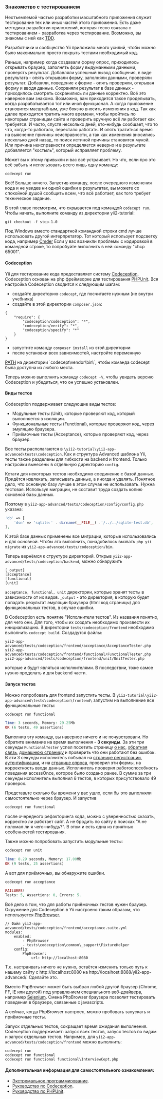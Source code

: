 ### Знакомство с тестированием

Неотъемлемой частью разработки масштабного приложения служит тестирование тех или иных частей этого приложения.
Есть даже методика разработки приложений, которая тесно связана с тестированием - разработка через тестирование. Возможно, 
вы знакомы с ней как <a href="https://en.wikipedia.org/wiki/Test-driven_development" target="_blank">TDD</a>.

Разработчики и сообщество Yii приложило много усилий, чтобы можно было максимально просто покрыть тестами необходимый код.

Раньше, например когда создавали форму опрос, приходилось открывать браузер, заполнять форму выдуманными данными, проверять
результат. Добавляли успешный вывод сообщения, в виде результата - опять открывали форму, заполняли данными, проверяли 
результат. Добавили, поведение к форме - опять проверяли, открывая форму и вводя данные. Сохраняли результат в базе данных - 
приходилось смотреть сохранились ли данные корректно. Всё это наверное вам знакомо. Возможно, вам приходится такое проделывать,
когда разрабатывается тот или иной функционал. А когда приложение становится масштабным, уже боязно вносить изменения
в код. Так как далее приходится тратить много времени, чтобы пройтись по некоторым страницам сайта и проверить
вручную всё ли работает как требуется. И часто, спустя несколько дней, кто-нибудь сообщает, что то что, когда-то работало,
перестало работать. И опять тратиться время на выяснение причины неисправности, а так как изменения вносились несколько
дней назад, то поиск истиной причины становится мукой. Или причина неисправности определяется неверно и в результате 
добавляется "костыль", который исправляет проблему. 

Может вы к этому привыкли и вас всё устраивает. Но что, если про это всё забыть и использовать всего лишь одну команду:

```
codecept run
```

Всё! Больше ничего. Запустив команду, после очередного изменения кода и не увидев ни одной ошибки в результатах, вы можете 
со спокойной душой сообщить всем, что всё работает, как того требует техническое задание.

В этой главе посмотрим, что скрывается под командой `codecept run`. Чтобы начать, выполните команду из 
директории yii2-tutorial:

```
git checkout -f step-1.0
```


<p class="alert alert-info">Под Windows вместо стандартной командной строки cmd лучше использовать другой интерпретатор.
Тот который использует подсветку кода, например <a href="http://gooseberrycreative.com/cmder/" target="_blank">Cmder</a>
Если у вас возникли проблемы с кодировкой в командной строке, то попробуйте выполнить в ней команду "chcp 65001".
</p>

#### Codeception

Yii для тестирование кода предоставляет систему <a href="http://codeception.com/" target="_blank">Codeception</a>.
Codeception основан на php фреймворке для тестирования <a href="https://phpunit.de/" target="_blank">PHPUnit</a>.
Вся настройка Codeception сводится к следующим шагам:

- создайте директорию `codecept`, где посчитаете нужным (не внутри учебника)
- создайте в этой директории `composer.json`:
```
{
    "require": {
        "codeception/codeception": "*",
        "codeception/verify": "*",
        "codeception/specify": "*"
    }
}
```
- запустите команду `composer install` из этой директории
- после установки всех зависимостей, настройте переменную 
<a href="https://ru.wikipedia.org/wiki/PATH_%28%D0%BF%D0%B5%D1%80%D0%B5%D0%BC%D0%B5%D0%BD%D0%BD%D0%B0%D1%8F%29" target="_blank">
PATH</a> на директории `codecept\vendor\bin\`, чтобы команда codecept была доступна из любого места.

Теперь можно выполнить команду `codecept -V`, чтобы увидеть версию Codeception и убедиться, что он успешно установлен.

#### Виды тестов

Codeception поддерживает следующие виды тестов:

- Модульные тесты (Unit), которые проверяют код, который выполняется в изоляции.
- Функциональные тесты (Functional), которые проверяют код, через эмуляцию браузера.
- Приёмочные тесты (Acceptance), которые проверяют код, через браузер.

Все тесты располагаются в `\yii2-tutorial\yii2-app-advanced\tests\codeception`. Как и структура Advanced шаблона Yii, 
тесты также разделены для гибкости на backend и frontend. Только настройки вынесены в отдельную директорию `config`.

Кстати для некоторых тестов необходимо соединение с базой данных. Придётся извлекать, записывать данные, а иногда и удалять.
Понятное дело, что основную базу лучше в этом случае не использовать. Нужна тестовая. Используя миграции, не составит труда
создать копию основной базы данных.

Поэтому в `yii2-app-advanced/tests/codeception/config/config.php` указана:

```php
'db' => [
    'dsn' => 'sqlite:' . dirname(__FILE__) .'/../../sqlite-test.db',
],
```

К этой базе данных применены все миграции, которые использовались и для основной. Чтобы это выполнить, понадобилось
вызвать `php yii migrate` из `yii2-app-advanced/tests/codeception/bin`.

Теперь вернёмся к структуре директорий. Открыв `yii2-app-advanced/tests/codeception/backend`, можно обнаружить

```
[_output]
[acceptance]
[functional]
[unit]
```

`acceptance, functional, unit` директории, которые хранят тесты в зависимости от их видов. `_output` - это директория, в 
которую будет попадать результат эмуляции браузера (html код страницы) для функциональных тестов, в случае ошибки.

В Codeception есть понятие "Исполнители тестов". Из названия понятно, для чего они. Для того, чтобы их создать 
необходимо произвести их инициализацию. В директории `tests/codeception/frontend` 
необходимо выполнить `codecept build`. Создадутся файлы:

```
yii2-app-advanced/tests/codeception/frontend/acceptance/AcceptanceTester.php
yii2-app-advanced/tests/codeception/frontend/functional/FunctionalTester.php
yii2-app-advanced/tests/codeception/frontend/unit/UnitTester.php
```

которые и будут являться исполнителями. В последствии, тоже самое нужно проделать и для backend части.

#### Запуск тестов

Можно попробовать для frontend запустить тесты. В `yii2-tutorial\yii2-app-advanced\tests\codeception\frontend\`
запустим на выполнение все функциональные тесты:

```php
codecept run functional

Time: 3 seconds, Memory: 29.25Mb
OK (6 tests, 49 assertions)
```

Выполнив эту команду, вы наверное ничего и не почувствовали. Но обратите внимание на время выполнения - **3 секунды**.
За эти три секунды `FunctionalTester` успел посетить страницу <a href="/yii2-app-advanced/frontend/web/index.php?r=site/about" target="_blank">
о нас</a>, <a href="/yii2-app-advanced/frontend/web/index.php?r=site/contract" target="_blank">обратная связь</a>,
<a href="/yii2-app-advanced/frontend/web/index.php?r=site/index" target="_blank">домашнюю страницу</a> и проверить
что они работают без ошибок. В эти 3 секунды исполнитель побывал на 
<a href="/yii2-app-advanced/frontend/web/index.php?r=site/signup" target="_blank">странице регистрации</a>,
<a href="/yii2-app-advanced/frontend/web/index.php?r=site/login" target="_blank">аутентификации</a>, 
и на <a href="/yii2-app-advanced/frontend/web/index.php?r=site/login" target="_blank">странице опроса</a>, проверил эти 
формы, на корректность ввода данных. Исполнитель проверил работоспособность поведения accessOnce, которое было создано ранее.
В сумме за три секунды исполнитель выполнил 6 тестов, в которых присутствовало 49 проверок. 

Представьте сколько бы времени у вас ушло, если бы это выполняли самостоятельно через браузер. И запустив 

```php
codecept run functional
```

после очередного рефакторинга кода, можно с уверенностью сказать, корректно ли работает сайт. А не бродить по сайту в поисках
"А не поломал ли я чего-нибудь?". В этом и есть одна из приятных особенностей тестирования.

Также можно попробовать запустить модульные тесты:

```php
codecept run unit

Time: 8.29 seconds, Memory: 17.00Mb
OK (9 tests, 25 assertions)
```

А вот для приёмочных, вы обнаружите ошибки.

```php
codecept run acceptance

FAILURES!
Tests: 5, Assertions: 0, Errors: 5.
```

Всё дело в том, что для работы приёмочных тестов нужен браузер. Окружение для Codeception в Yii настроено таким образом,
что используется <a href="http://codeception.com/docs/modules/PhpBrowser" target="_blank">PhpBrowser</a>. 

```
// Файл yii2-app-advanced/tests/codeception/frontend/acceptance.suite.yml
modules:
    enabled:
        - PhpBrowser
        - tests\codeception\common\_support\FixtureHelper
    config:
        PhpBrowser:
            url: http://localhost:8080
```

Т.е. настраивать ничего не нужно, остаётся изменить только путь к нашему сайту с http://localhost:8080 на 
http://localhost:8888/yii2-app-advanced/. Сделайте это.
 
Вместо PhpBrowser может быть выбран любой другой браузер (Chrome, FF, IE или другой) под управлением специального 
веб-драйвера, например <a href="http://www.seleniumhq.org/" target="_blank">Selenium</a>. Смена PhpBrowser браузера 
позволит тестировать поведения в браузере, связанные с javascripts.

А сейчас, когда PhpBrowser настроен, можно пробовать запускать и приёмочные тесты.

Запуск отдельных тестов, сокращает время ожидания выполнения. Codeception поддерживает: запуск всех тестов, 
запуск тестов по видам и запуск отдельных тестов. Например, для `yii2-app-advanced/tests/codeception/frontend` можно 
выполнить:

```
codecept run
codecept run functional
codecept run functional functional\InterviewCept.php 
```

#### Дополнительная информация для самостоятельного ознакомления:

- <a href="https://ru.wikipedia.org/wiki/%D0%AD%D0%BA%D1%81%D1%82%D1%80%D0%B5%D0%BC%D0%B0%D0%BB%D1%8C%D0%BD%D0%BE%D0%B5_%D0%BF%D1%80%D0%BE%D0%B3%D1%80%D0%B0%D0%BC%D0%BC%D0%B8%D1%80%D0%BE%D0%B2%D0%B0%D0%BD%D0%B8%D0%B5" target="_blank">Экстремальное программирование</a>.
- <a href="http://codeception.com/docs/01-Introduction" target="_blank">Руководство по Codeception</a>.
- <a href="https://phpunit.de/manual/current/en/index.html" target="_blank">Руководство по PHPUnit</a>.